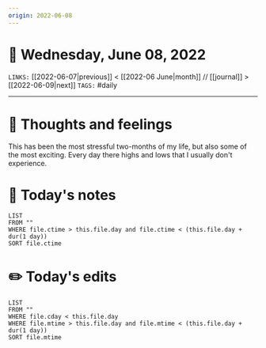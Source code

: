 ```yaml
---
origin: 2022-06-08
---
```

# 📅 Wednesday, June 08, 2022
`LINKS:` [[2022-06-07|previous]] < [[2022-06 June|month]] // [[journal]] > [[2022-06-09|next]] 
`TAGS:` #daily

---
# 💭 Thoughts and feelings
This has been the most stressful two-months of my life, but also some of the most exciting. Every day there highs and lows that I usually don't experience. 

# 📝 Today's notes
```dataview
LIST 
FROM ""
WHERE file.ctime > this.file.day and file.ctime < (this.file.day + dur(1 day))
SORT file.ctime
```
# ✏️ Today's edits
```dataview
LIST
FROM ""
WHERE file.cday < this.file.day
WHERE file.mtime > this.file.day and file.mtime < (this.file.day + dur(1 day))
SORT file.mtime
```